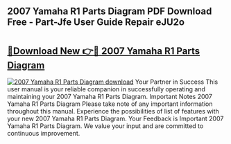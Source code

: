 ## 2007 Yamaha R1 Parts Diagram PDF Download Free - Part-Jfe User Guide Repair eJU2o

# <h2><a href="http://dfkmta.blite.top/?on=2007+Yamaha+R1+Parts+Diagram">🔗Download New 👉🔴 2007 Yamaha R1 Parts Diagram</a></h2>

[![2007 Yamaha R1 Parts Diagram download](https://i.imgur.com/lujVjoI.png)](http://dfkmta.blite.top/?on=2007+Yamaha+R1+Parts+Diagram)
Your Partner in Success This user manual is your reliable companion in successfully operating and maintaining your 2007 Yamaha R1 Parts Diagram. Important Notes 2007 Yamaha R1 Parts Diagram Please take note of any important information throughout this manual. Experience the possibilities of list of features with your new 2007 Yamaha R1 Parts Diagram. Your Feedback is Important 2007 Yamaha R1 Parts Diagram. We value your input and are committed to continuous improvement.
